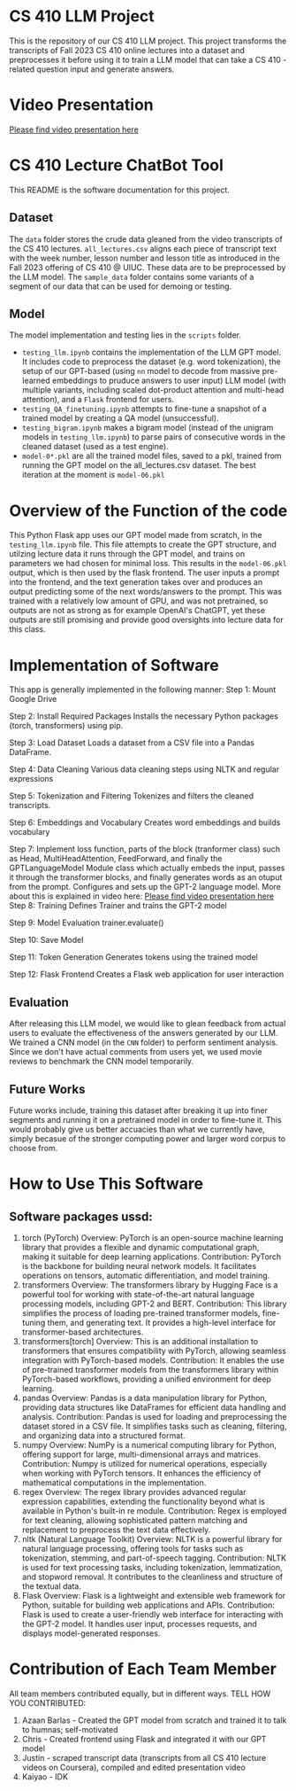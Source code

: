 # CS 410 LLM Project
This is the repository of our CS 410 LLM project. This project transforms the transcripts of Fall 2023 CS 410 online lectures into a dataset and preprocesses it before using it to train a LLM model that can take a CS 410 - related question input and generate answers.

# Video Presentation
[Please find video presentation here](https://www.youtube.com/watch?v=CdfkFgU7p0s)

# CS 410 Lecture ChatBot Tool
This README is the software documentation for this project.

## Dataset
The `data` folder stores the crude data gleaned from the video transcripts of the CS 410 lectures. `all_lectures.csv` aligns each piece of transcript text with the week number, lesson number and lesson title as introduced in the Fall 2023 offering of CS 410 @ UIUC. These data are to be preprocessed by the LLM model. The `sample_data` folder contains some variants of a segment of our data that can be used for demoing or testing.

## Model
The model implementation and testing lies in the `scripts` folder.
- `testing_llm.ipynb` contains the implementation of the LLM GPT model. It includes code to preprocess the dataset (e.g. word tokenization), the setup of our GPT-based (using `nn` model to decode from massive pre-learned embeddings to pruduce answers to user input) LLM model (with multiple variants, including scaled dot-product attention and multi-head attention), and a `Flask` frontend for users. 
- `testing_QA_finetuning.ipynb` attempts to fine-tune a snapshot of a trained model by creating a QA model (unsuccessful).
- `testing_bigram.ipynb` makes a bigram model (instead of the unigram models in `testing_llm.ipynb`) to parse pairs of consecutive words in the cleaned dataset (used as a test engine).
- `model-0*.pkl` are all the trained model files, saved to a pkl, trained from running the GPT model on the all_lectures.csv dataset. The best iteration at the moment is `model-06.pkl`

# Overview of the Function of the code
This Python Flask app uses our GPT model made from scratch, in the `testing_llm.ipynb` file. This file attempts to create the GPT structure, and utilzing lecture data it runs through the GPT model, and trains on parameters we had chosen for minimal loss. This results in the `model-06.pkl` output, which is then used by the flask frontend. The user inputs a prompt into the frontend, and the text generation takes over and produces an output predicting some of the next words/answers to the prompt. This was trained with a relatively low amount of GPU, and was not pretrained, so outputs are not as strong as for example OpenAI's ChatGPT, yet these outputs are still promising and provide good oversights into lecture data for this class.

# Implementation of Software
This app is generally implemented in the following manner:
Step 1: Mount Google Drive

Step 2: Install Required Packages
Installs the necessary Python packages (torch, transformers) using pip.

Step 3: Load Dataset
Loads a dataset from a CSV file into a Pandas DataFrame.

Step 4: Data Cleaning
Various data cleaning steps using NLTK and regular expressions

Step 5: Tokenization and Filtering
Tokenizes and filters the cleaned transcripts.

Step 6: Embeddings and Vocabulary
Creates word embeddings and builds vocabulary

Step 7: Implement loss function, parts of the block (tranformer class) such as Head, MultiHeadAttention, FeedForward, and finally the GPTLanguageModel Module class which actually embeds the input, passes it through the transformer blocks, and finally generates words as an otuput from the prompt. Configures and sets up the GPT-2 language model. More about this is explained in video here: [Please find video presentation here](https://www.youtube.com/watch?v=CdfkFgU7p0s)
Step 8: Training
Defines Trainer and trains the GPT-2 model

Step 9: Model Evaluation
trainer.evaluate()

Step 10: Save Model

Step 11: Token Generation
Generates tokens using the trained model

Step 12: Flask Frontend
Creates a Flask web application for user interaction

## Evaluation
After releasing this LLM model, we would like to glean feedback from actual users to evaluate the effectiveness of the answers generated by our LLM. We trained a CNN model (in the `CNN` folder) to perform sentiment analysis. Since we don't have actual comments from users yet, we used movie reviews to benchmark the CNN model temporarily.

## Future Works
Future works include, training this dataset after breaking it up into finer segments and running it on a pretrained model in order to fine-tune it. This would probably give us better accuacies than what we currently have, simply becasue of the stronger computing power and larger word corpus to choose from.

# How to Use This Software
## Software packages ussd: 
1. torch (PyTorch)
Overview: PyTorch is an open-source machine learning library that provides a flexible and dynamic computational graph, making it suitable for deep learning applications.
Contribution: PyTorch is the backbone for building neural network models. It facilitates operations on tensors, automatic differentiation, and model training.
2. transformers
Overview: The transformers library by Hugging Face is a powerful tool for working with state-of-the-art natural language processing models, including GPT-2 and BERT.
Contribution: This library simplifies the process of loading pre-trained transformer models, fine-tuning them, and generating text. It provides a high-level interface for transformer-based architectures.
3. transformers[torch]
Overview: This is an additional installation to transformers that ensures compatibility with PyTorch, allowing seamless integration with PyTorch-based models.
Contribution: It enables the use of pre-trained transformer models from the transformers library within PyTorch-based workflows, providing a unified environment for deep learning.
4. pandas
Overview: Pandas is a data manipulation library for Python, providing data structures like DataFrames for efficient data handling and analysis.
Contribution: Pandas is used for loading and preprocessing the dataset stored in a CSV file. It simplifies tasks such as cleaning, filtering, and organizing data into a structured format.
5. numpy
Overview: NumPy is a numerical computing library for Python, offering support for large, multi-dimensional arrays and matrices.
Contribution: Numpy is utilized for numerical operations, especially when working with PyTorch tensors. It enhances the efficiency of mathematical computations in the implementation.
6. regex
Overview: The regex library provides advanced regular expression capabilities, extending the functionality beyond what is available in Python's built-in re module.
Contribution: Regex is employed for text cleaning, allowing sophisticated pattern matching and replacement to preprocess the text data effectively.
7. nltk (Natural Language Toolkit)
Overview: NLTK is a powerful library for natural language processing, offering tools for tasks such as tokenization, stemming, and part-of-speech tagging.
Contribution: NLTK is used for text processing tasks, including tokenization, lemmatization, and stopword removal. It contributes to the cleanliness and structure of the textual data.
8. Flask
Overview: Flask is a lightweight and extensible web framework for Python, suitable for building web applications and APIs.
Contribution: Flask is used to create a user-friendly web interface for interacting with the GPT-2 model. It handles user input, processes requests, and displays model-generated responses.


# Contribution of Each Team Member

All team members contributed equally, but in different ways. TELL HOW YOU CONTRIBUTED:
1. Azaan Barlas - Created the GPT model from scratch and trained it to talk to humnas; self-motivated
2. Chris - Created frontend using Flask and integrated it with our GPT model
2. Justin - scraped transcript data (transcripts from all CS 410 lecture videos on Coursera), compiled and edited presentation video
3. Kaiyao - IDK
